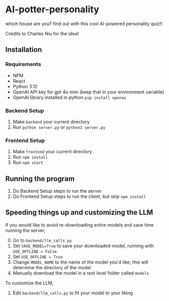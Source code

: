 # AI-potter-personality
which house are you? find out with this cool AI-powered personality quiz!!

Credits to Charles Niu for the idea!

## Installation

### Requirements
- NPM
- React
- Python 3.12
- OpenAI API key for gpt 4o mini (keep that in your environment variable)
- OpenAI library installed in python  `pip install openai`

### Backend Setup
1. Make `backend` your current directory
2. Run `python server.py` or `python3 server.py`

### Frontend Setup
1. Make `frontend` your current directory
2. Run `npm install`
3. Run `npm start`

## Running the program
1. Do Backend Setup steps to run the server
2. Do Frontend Setup steps to run the client, but skip `npm install`

## Speeding things up and customizing the LLM
If you would like to avoid re-downloading entire models and save time running the server,

0. Go to `backend/llm_calls.py`
1. Set `SAVE_MODEL=True` to save your downloaded model, running with `USE_OFFLINE = False`
2. Set `USE_OFFLINE = True`
3. Change `MODEL_NAME` to the name of the model you'd like; this will determine the directory of the model
4. Manually download the model in a root level folder called `models`

To customize the LLM,
1. Edit `backend/llm_calls.py` to fit your model to your liking
